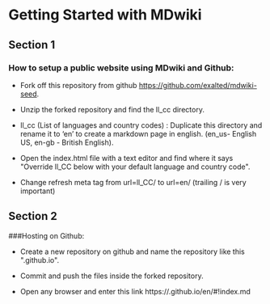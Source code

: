# Getting Started with MDwiki


## Section 1
### How to setup a public website using MDwiki and Github:

* Fork off this repository from github https://github.com/exalted/mdwiki-seed.

* Unzip the forked repository and find the ll_cc directory.

* ll_cc (List of languages and country codes) : Duplicate this directory and rename it to ‘en’ to create a markdown page in english. (en_us- English US, en-gb - British English).

* Open the index.html file with a text editor and find where it says "Override ll_CC below with your default language and country code".

* Change refresh meta tag from url=ll_CC/ to url=en/ (trailing / is very important)



## Section 2
###Hosting on Github:

* Create a new repository on github and name the repository like this "<your username>.github.io".

* Commit and push the files inside the forked repository.

* Open any browser and enter this link https://<your username>.github.io/en/#!index.md

